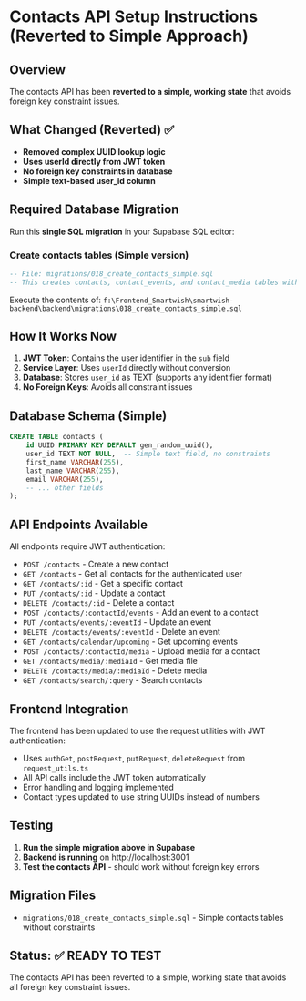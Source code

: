 # Contacts API Setup Instructions (Reverted to Simple Approach)

## Overview
The contacts API has been **reverted to a simple, working state** that avoids foreign key constraint issues.

## What Changed (Reverted) ✅

- **Removed complex UUID lookup logic**
- **Uses userId directly from JWT token**
- **No foreign key constraints in database**
- **Simple text-based user_id column**

## Required Database Migration

Run this **single SQL migration** in your Supabase SQL editor:

### Create contacts tables (Simple version)
```sql
-- File: migrations/018_create_contacts_simple.sql
-- This creates contacts, contact_events, and contact_media tables without foreign key constraints
```
Execute the contents of: `f:\Frontend_Smartwish\smartwish-backend\backend\migrations\018_create_contacts_simple.sql`

## How It Works Now

1. **JWT Token**: Contains the user identifier in the `sub` field
2. **Service Layer**: Uses `userId` directly without conversion
3. **Database**: Stores `user_id` as TEXT (supports any identifier format)
4. **No Foreign Keys**: Avoids all constraint issues

## Database Schema (Simple)

```sql
CREATE TABLE contacts (
    id UUID PRIMARY KEY DEFAULT gen_random_uuid(),
    user_id TEXT NOT NULL,  -- Simple text field, no constraints
    first_name VARCHAR(255),
    last_name VARCHAR(255),
    email VARCHAR(255),
    -- ... other fields
);
```

## API Endpoints Available

All endpoints require JWT authentication:

- `POST /contacts` - Create a new contact
- `GET /contacts` - Get all contacts for the authenticated user  
- `GET /contacts/:id` - Get a specific contact
- `PUT /contacts/:id` - Update a contact
- `DELETE /contacts/:id` - Delete a contact
- `POST /contacts/:contactId/events` - Add an event to a contact
- `PUT /contacts/events/:eventId` - Update an event
- `DELETE /contacts/events/:eventId` - Delete an event
- `GET /contacts/calendar/upcoming` - Get upcoming events
- `POST /contacts/:contactId/media` - Upload media for a contact
- `GET /contacts/media/:mediaId` - Get media file
- `DELETE /contacts/media/:mediaId` - Delete media
- `GET /contacts/search/:query` - Search contacts

## Frontend Integration

The frontend has been updated to use the request utilities with JWT authentication:

- Uses `authGet`, `postRequest`, `putRequest`, `deleteRequest` from `request_utils.ts`
- All API calls include the JWT token automatically
- Error handling and logging implemented
- Contact types updated to use string UUIDs instead of numbers

## Testing

1. **Run the simple migration above in Supabase**
2. **Backend is running** on http://localhost:3001
3. **Test the contacts API** - should work without foreign key errors

## Migration Files

- `migrations/018_create_contacts_simple.sql` - Simple contacts tables without constraints

## Status: ✅ READY TO TEST

The contacts API has been reverted to a simple, working state that avoids all foreign key constraint issues.